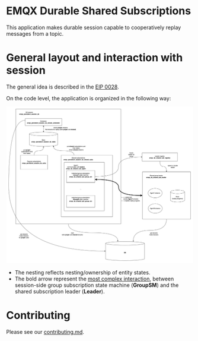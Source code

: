 # EMQX Durable Shared Subscriptions

This application makes durable session capable to cooperatively replay messages from a topic.

# General layout and interaction with session

The general idea is described in the [EIP 0028](https://github.com/emqx/eip/blob/main/active/0028-durable-shared-subscriptions.md).

On the code level, the application is organized in the following way:

![General layout](docs/images/ds_shared_subs.png)

* The nesting reflects nesting/ownership of entity states.
* The bold arrow represent the [most complex interaction](https://github.com/emqx/eip/blob/main/active/0028-durable-shared-subscriptions.md#shared-subscription-session-handler), between session-side group subscription state machine (**GroupSM**) and the shared subscription leader (**Leader**).

# Contributing

Please see our [contributing.md](../../CONTRIBUTING.md).
